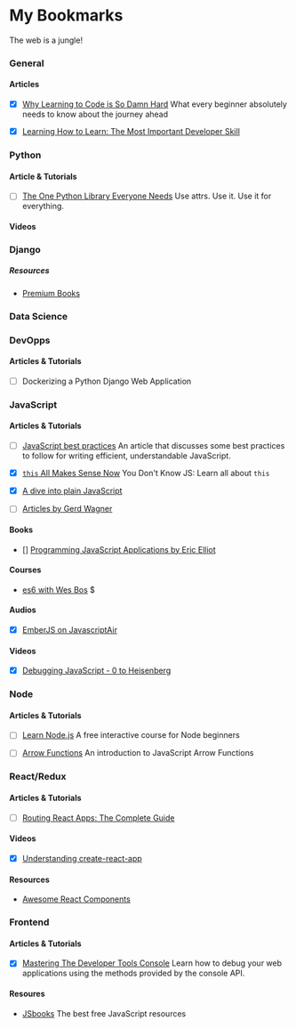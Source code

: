 # My Bookmarks
 The web is a jungle!
 
### General
 
#### Articles
- [x] [Why Learning to Code is So Damn Hard](https://www.vikingcodeschool.com/posts/why-learning-to-code-is-so-damn-hard)
      What every beginner absolutely needs to know about the journey ahead

- [X] [Learning How to Learn: The Most Important Developer Skill](https://medium.freecodecamp.com/learning-how-to-learn-the-most-important-developer-skill-7bf62dfaf67d#.kj6ebq7nj)
      

### Python

#### Article & Tutorials
- [ ] [The One Python Library Everyone Needs](https://glyph.twistedmatrix.com/2016/08/attrs.html)
  Use attrs. Use it. Use it for everything.
    

#### Videos


### Django


##### Resources

- [Premium Books](http://djangoweekly.com/books/)



### Data Science


### DevOpps

#### Articles & Tutorials

- [ ] Dockerizing a Python Django Web Application

### JavaScript

#### Articles & Tutorials

- [ ] [JavaScript best practices](https://docs.webplatform.org/wiki/tutorials/javascript_best_practices)
      An article that discusses some best practices to follow for writing efficient, understandable JavaScript.
- [X] [`this` All Makes Sense Now](https://github.com/getify/You-Dont-Know-JS/blob/master/this%20%26%20object%20prototypes/ch2.md)
      You Don't Know JS: Learn all about `this`
- [X] [A dive into plain JavaScript](http://blog.adtile.me/2014/01/16/a-dive-into-plain-javascript/)

- [ ] [Articles by Gerd Wagner](http://www.codeproject.com/script/Articles/MemberArticles.aspx?amid=10718738)
       
#### Books
- [] [Programming JavaScript Applications by Eric Elliot](http://chimera.labs.oreilly.com/books/1234000000262/index.html)

#### Courses
- [es6 with Wes Bos](https://es6.io/) $

#### Audios
- [X] [EmberJS on JavascriptAir](https://javascriptair.com/episodes/2016-04-27/)

#### Videos
- [X] [Debugging JavaScript - 0 to Heisenberg](https://www.youtube.com/watch?v=-q1z8BPFItw)
### Node

#### Articles & Tutorials

- [ ] [Learn Node.js](https://hyperdev.com/help/learn-node-js-free-beginner-course)
      A free interactive course for Node beginners     
- [ ] [Arrow Functions](http://wesbos.com/arrow-functions)
      An introduction to JavaScript Arrow Functions


### React/Redux

#### Articles & Tutorials

- [ ] [Routing React Apps: The Complete Guide](https://scotch.io/tutorials/routing-react-apps-the-complete-guide?utm_source=javascriptweekly&utm_medium=email)
      
#### Videos

- [X] [Understanding create-react-app](https://www.youtube.com/watch?v=wLgHjZM4pWM)

#### Resources

- [Awesome React Components](https://github.com/brillout/awesome-react-components)

### Frontend

#### Articles & Tutorials

- [x] [Mastering The Developer Tools Console](http://blog.teamtreehouse.com/mastering-developer-tools-console)
      Learn how to debug your web applications using the methods provided by the console API.


#### Resoures

- [JSbooks](http://jsbooks.revolunet.com/)
  The best free JavaScript resources

